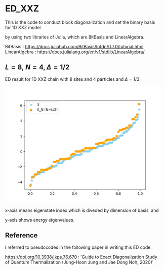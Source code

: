 # ED_XXZ

This is the code to conduct block diagonalization and set the binary basis for 1D XXZ model

by using two libraries of Julia, which are BitBasis and LinearAlgebra.

BitBasis : https://docs.juliahub.com/BitBasis/Iufdn/0.7.0/tutorial.html
LinearAlgebra : https://docs.julialang.org/en/v1/stdlib/LinearAlgebra/

## $L=8, \ N=4, \Delta = 1/2$

ED result for 1D XXZ chain with 8 sites and 4 particles and $\Delta = 1/2$.

![alt text](https://github.com/BOS-Bae/ED_XXZ/blob/main/L8N4Dh.png?raw=true)

x-axis means eigenstate index which is diveded by dimension of basis, and

y-axis shows energy eigenvalues.

## Reference

I referred to pseudocodes in the following paper in writing this ED code.

https://doi.org/10.3938/jkps.76.670 : 'Guide to Exact Diagonalization Study of Quantum Thermalization (Jung-Hoon Jung and Jae Dong Noh, 2020)'